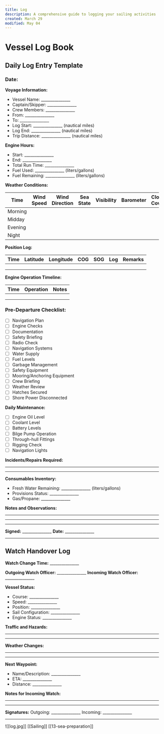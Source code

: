 ```yaml
---
title: Log
description: A comprehensive guide to logging your sailing activities
created: March 29
modified: May 04
---
```

# Vessel Log Book

## Daily Log Entry Template

### Date: 

**Voyage Information:**
- Vessel Name: _______________
- Captain/Skipper: _______________
- Crew Members: _______________
- From: _______________
- To: _______________
- Log Start: _______________ (nautical miles)
- Log End: _______________ (nautical miles)
- Trip Distance: _______________ (nautical miles)

**Engine Hours:**
- Start: _______________ 
- End: _______________
- Total Run Time: _______________
- Fuel Used: _______________ (liters/gallons)
- Fuel Remaining: _______________ (liters/gallons)

**Weather Conditions:**

| Time    | Wind Speed | Wind Direction | Sea State | Visibility | Barometer | Cloud Cover | Temperature |
| ------- | ---------- | -------------- | --------- | ---------- | --------- | ----------- | ----------- |
| Morning |            |                |           |            |           |             |             |
| Midday  |            |                |           |            |           |             |             |
| Evening |            |                |           |            |           |             |             |
| Night   |            |                |           |            |           |             |             |
**Position Log:**

| Time | Latitude | Longitude | COG | SOG | Log | Remarks |
|------|----------|-----------|-----|-----|-----|---------|
|      |          |           |     |     |     |         |
|      |          |           |     |     |     |         |
|      |          |           |     |     |     |         |

**Engine Operation Timeline:**

| Time | Operation | Notes |
|------|-----------|-------|
|      |           |       |
|      |           |       |
|      |           |       |

### **Pre-Departure Checklist:**
- [ ] Navigation Plan
- [ ] Engine Checks
- [ ] Documentation
- [ ] Safety Briefing
- [ ] Radio Check
- [ ] Navigation Systems
- [ ] Water Supply
- [ ] Fuel Levels
- [ ] Garbage Management
- [ ] Safety Equipment
- [ ] Mooring/Anchoring Equipment
- [ ] Crew Briefing
- [ ] Weather Review
- [ ] Hatches Secured
- [ ] Shore Power Disconnected

**Daily Maintenance:**
- [ ] Engine Oil Level
- [ ] Coolant Level
- [ ] Battery Levels
- [ ] Bilge Pump Operation
- [ ] Through-hull Fittings
- [ ] Rigging Check
- [ ] Navigation Lights

**Incidents/Repairs Required:**
_____________________________________________________________
_____________________________________________________________

**Consumables Inventory:**
- Fresh Water Remaining: _______________ (liters/gallons)
- Provisions Status: _______________
- Gas/Propane: _______________

**Notes and Observations:**
_____________________________________________________________
_____________________________________________________________
_____________________________________________________________

**Signed:** _______________ **Date:** _______________

---

## Watch Handover Log

**Watch Change Time:** _______________

**Outgoing Watch Officer:** _______________
**Incoming Watch Officer:** _______________

**Vessel Status:**
- Course: _______________
- Speed: _______________
- Position: _______________
- Sail Configuration: _______________
- Engine Status: _______________

**Traffic and Hazards:**
_____________________________________________________________
_____________________________________________________________

**Weather Changes:**
_____________________________________________________________
_____________________________________________________________

**Next Waypoint:**
- Name/Description: _______________
- ETA: _______________
- Distance: _______________

**Notes for Incoming Watch:**
_____________________________________________________________
_____________________________________________________________

**Signatures:**
Outgoing: _______________ Incoming: _______________

---
![[log.jpg]]
[[Sailing]]
[[13-sea-preparation]]
